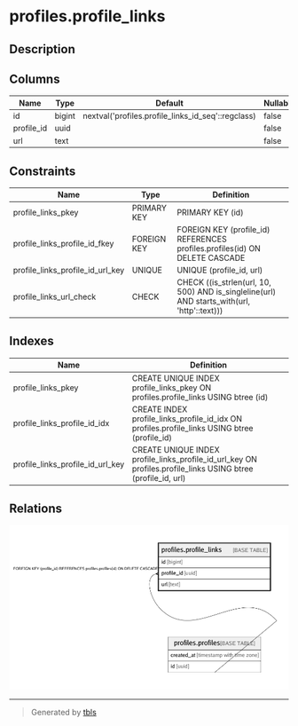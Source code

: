 # profiles.profile_links

## Description

## Columns

| Name | Type | Default | Nullable | Children | Parents | Comment |
| ---- | ---- | ------- | -------- | -------- | ------- | ------- |
| id | bigint | nextval('profiles.profile_links_id_seq'::regclass) | false |  |  |  |
| profile_id | uuid |  | false |  | [profiles.profiles](profiles.profiles.md) |  |
| url | text |  | false |  |  |  |

## Constraints

| Name | Type | Definition |
| ---- | ---- | ---------- |
| profile_links_pkey | PRIMARY KEY | PRIMARY KEY (id) |
| profile_links_profile_id_fkey | FOREIGN KEY | FOREIGN KEY (profile_id) REFERENCES profiles.profiles(id) ON DELETE CASCADE |
| profile_links_profile_id_url_key | UNIQUE | UNIQUE (profile_id, url) |
| profile_links_url_check | CHECK | CHECK ((is_strlen(url, 10, 500) AND is_singleline(url) AND starts_with(url, 'http'::text))) |

## Indexes

| Name | Definition |
| ---- | ---------- |
| profile_links_pkey | CREATE UNIQUE INDEX profile_links_pkey ON profiles.profile_links USING btree (id) |
| profile_links_profile_id_idx | CREATE INDEX profile_links_profile_id_idx ON profiles.profile_links USING btree (profile_id) |
| profile_links_profile_id_url_key | CREATE UNIQUE INDEX profile_links_profile_id_url_key ON profiles.profile_links USING btree (profile_id, url) |

## Relations

![er](profiles.profile_links.png)

---

> Generated by [tbls](https://github.com/k1LoW/tbls)
